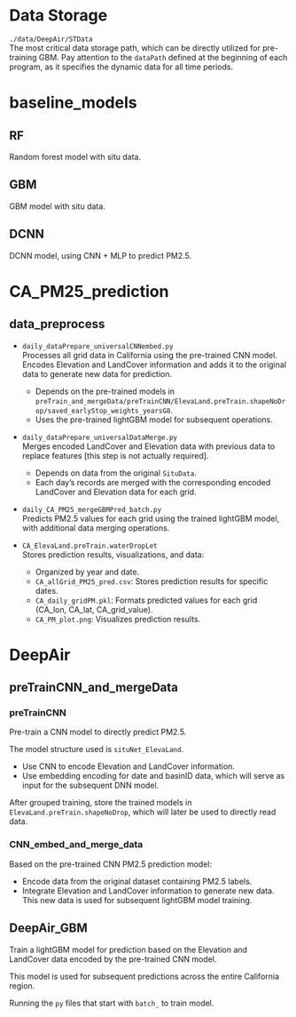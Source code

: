 # Data Storage
`./data/DeepAir/STData`  
The most critical data storage path, which can be directly utilized for pre-training GBM.
Pay attention to the `dataPath` defined at the beginning of each program, as it specifies the dynamic data for all time periods.

# baseline_models 

## RF
Random forest model with situ data.

## GBM
GBM model with situ data.

## DCNN
DCNN model, using CNN + MLP to predict PM2.5.




# CA_PM25_prediction

## data_preprocess

- `daily_dataPrepare_universalCNNembed.py`  
  Processes all grid data in California using the pre-trained CNN model. Encodes Elevation and LandCover information and adds it to the original data to generate new data for prediction.  
    - Depends on the pre-trained models in `preTrain_and_mergeData/preTrainCNN/ElevaLand.preTrain.shapeNoDrop/saved_earlyStop_weights_yearsG8`.  
    - Uses the pre-trained lightGBM model for subsequent operations.  

- `daily_dataPrepare_universalDataMerge.py`  
  Merges encoded LandCover and Elevation data with previous data to replace features [this step is not actually required].  
    - Depends on data from the original `SituData`.  
    - Each day’s records are merged with the corresponding encoded LandCover and Elevation data for each grid.  

- `daily_CA_PM25_mergeGBMPred_batch.py`  
  Predicts PM2.5 values for each grid using the trained lightGBM model, with additional data merging operations.  

- `CA_ElevaLand.preTrain.waterDropLet`  
  Stores prediction results, visualizations, and data:  
    - Organized by year and date.  
    - `CA_allGrid_PM25_pred.csv`: Stores prediction results for specific dates.  
    - `CA_daily_gridPM.pkl`: Formats predicted values for each grid (CA_lon, CA_lat, CA_grid_value).  
    - `CA_PM_plot.png`: Visualizes prediction results.  


# DeepAir
## preTrainCNN_and_mergeData

### preTrainCNN
Pre-train a CNN model to directly predict PM2.5.  

The model structure used is `situNet_ElevaLand`.  

- Use CNN to encode Elevation and LandCover information.
- Use embedding encoding for date and basinID data, which will serve as input for the subsequent DNN model.  

After grouped training, store the trained models in `ElevaLand.preTrain.shapeNoDrop`, which will later be used to directly read data.

### CNN_embed_and_merge_data
Based on the pre-trained CNN PM2.5 prediction model:
- Encode data from the original dataset containing PM2.5 labels.
- Integrate Elevation and LandCover information to generate new data.  
This new data is used for subsequent lightGBM model training.

## DeepAir_GBM 
Train a lightGBM model for prediction based on the Elevation and LandCover data encoded by the pre-trained CNN model.

This model is used for subsequent predictions across the entire California region.

Running the `py` files that start with `batch_` to train model.
